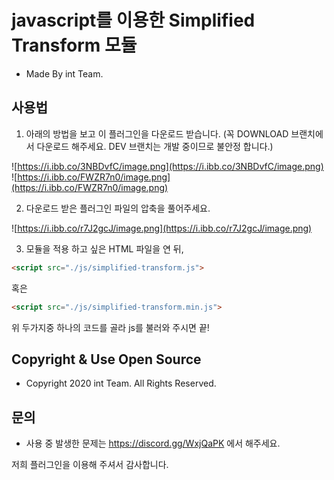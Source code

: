 # javascript를 이용한 Simplified Transform 모듈
+ Made By int Team.

## 사용법
1. 아래의 방법을 보고 이 플러그인을 다운로드 받습니다. (꼭 DOWNLOAD 브랜치에서 다운로드 해주세요. DEV 브랜치는 개발 중이므로 불안정 합니다.)

![https://i.ibb.co/3NBDvfC/image.png](https://i.ibb.co/3NBDvfC/image.png)
![https://i.ibb.co/FWZR7n0/image.png](https://i.ibb.co/FWZR7n0/image.png)

2. 다운로드 받은 플러그인 파일의 압축을 풀어주세요.

![https://i.ibb.co/r7J2gcJ/image.png](https://i.ibb.co/r7J2gcJ/image.png)

3. 모듈을 적용 하고 싶은 HTML 파일을 연 뒤, 

```html
<script src="./js/simplified-transform.js">
```

혹은

```html
<script src="./js/simplified-transform.min.js">
```

위 두가지중 하나의 코드를 골라 js를 불러와 주시면 끝!

## Copyright & Use Open Source
+ Copyright 2020 int Team. All Rights Reserved.

## 문의
+ 사용 중 발생한 문제는 https://discord.gg/WxjQaPK 에서 해주세요.

저희 플러그인을 이용해 주셔서 감사합니다.
